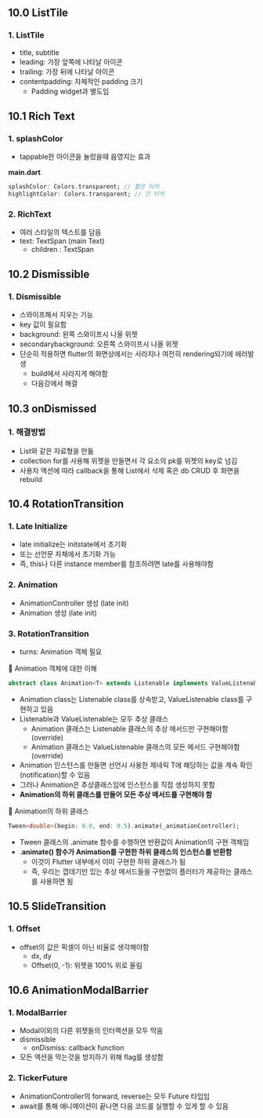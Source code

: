 ## 10.0 ListTile

### 1. ListTile

- title, subtitle
- leading: 가장 앞쪽에 나타날 아이콘
- trailing: 가장 뒤에 나타날 아이콘
- contentpadding: 자체적인 padding 크기
  - Padding widget과 별도임



## 10.1 Rich Text



### 1. splashColor

- tappable한 아이콘을 눌렀을때 음영지는 효과

**main.dart**

```dart
splashColor: Colors.transparent; // 짧은 터치
highlightColor: Colors.transparent; // 긴 터치
```



### 2. RichText

- 여러 스타일의 텍스트를 담음
- text: TextSpan (main Text)
  - children : TextSpan



## 10.2 Dismissible

### 1. Dismissible

- 스와이프해서 지우는 기능
- key 값이 필요함
- background: 왼쪽 스와이프시 나올 위젯
- secondarybackground: 오른쪽 스와이프시 나올 위젯
- 단순히 적용하면 flutter의 화면상에서는 사라지나 여전히 rendering되기에 에러발생
  - build에서 사라지게 해야함
  - 다음강에서 해결




## 10.3 onDismissed

### 1. 해결방법

- List와 같은 자료형을 만듦
- collection for를 사용해 위젯을 만들면서 각 요소의 pk를 위젯의 key로 넘김
- 사용자 액션에 따라 callback을 통해 List에서 삭제 혹은 db CRUD 후 화면을 rebuild



## 10.4 RotationTransition



### 1. Late Initialize

- late initialize는 initstate에서 초기화
- 또는 선언문 자체에서 초기화 가능
- 즉, this나 다른 instance member를 참조하려면 late를 사용해야함



### 2. Animation

- AnimationController 생성 (late init)
- Animation 생성 (late init)



### 3. RotationTransition

- turns: Animation<double> 객체 필요



📍 Animation 객체에 대한 이해

```dart
abstract class Animation<T> extends Listenable implements ValueListenable<T>
```

- Animation class는 Listenable class를 상속받고, ValueListenable class를 구현하고 있음
- Listenable과 ValueListenable는 모두 추상 클래스
  - Animation 클래스는 Listenable 클래스의 추상 메서드만 구현해야함 (override)
  - Animation 클래스는 ValueListenable 클래스의 모든 메서드 구현해야함 (override)
- Animation 인스턴스를 만들면 선언시 사용한 제네릭 T에 해당하는 값을 계속 확인(notification)할 수 있음
- 그러나 Animation은 추상클래스임에 인스턴스를 직접 생성하지 못함
- **Animation의 하위 클래스를 만들어 모든 추상 메서드를 구현해야 함**

📍 Animation의 하위 클래스

```dart
Tween<double>(begin: 0.0, end: 0.5).animate(_animationController);
```

- Tween 클래스의 .animate 함수를 수행하면 반환값이 Animation의 구현 객체임
- .**animate() 함수가 Animation<T>를 구현한 하위 클래스의 인스턴스를 반환함**
  - 이것이 Flutter 내부에서 이미 구현한 하위 클래스가 됨
  - 즉, 우리는 껍데기만 있는 추상 메서드들을 구현없이 플러터가 제공하는 클래스를 사용하면 됨



## 10.5 SlideTransition

### 1. Offset

- offset의 값은 픽셀이 아닌 비율로 생각해야함
  - dx, dy
  - Offset(0, -1): 위젯을 100% 위로 올림



## 10.6 AnimationModalBarrier

### 1. ModalBarrier

- Modal이외의 다른 위젯들의 인터랙션을 모두 막음
- dismissible
  - onDismiss: callback function
- 모든 액션을 막는것을 방지하기 위해 flag를 생성함



### 2. TickerFuture

- AnimationController의 forward, reverse는 모두 Future 타입임
- await를 통해 애니메이션이 끝나면 다음 코드를 실행할 수 있게 할 수 있음



